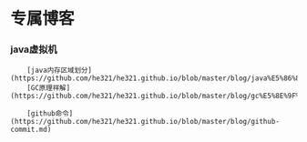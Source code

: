 

<h1>专属博客</h1>
    <h3>java虚拟机</h3>
    
        [java内存区域划分](https://github.com/he321/he321.github.io/blob/master/blog/java%E5%86%85%E5%AD%98%E5%8C%BA%E5%9F%9F%E5%88%92%E5%88%86.md)
        [GC原理祥解](https://github.com/he321/he321.github.io/blob/master/blog/gc%E5%8E%9F%E7%90%86.md)
        
        [github命令](https://github.com/he321/he321.github.io/blob/master/blog/github-commit.md)

